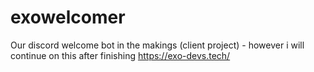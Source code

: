 # exowelcomer
Our discord welcome bot in the makings
(client project) - however i will continue on this after finishing https://exo-devs.tech/
